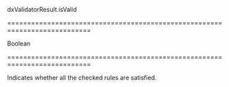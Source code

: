 <!--id-->dxValidatorResult.isValid<!--/id-->
===========================================================================
<!--type-->Boolean<!--/type-->
===========================================================================

<!--shortDescription-->
Indicates whether all the checked rules are satisfied.
<!--/shortDescription-->

<!--fullDescription-->

<!--/fullDescription-->
